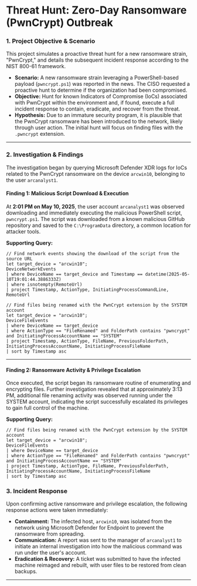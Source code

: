 # Threat Hunt: Zero-Day Ransomware (PwnCrypt) Outbreak

### 1. Project Objective & Scenario

This project simulates a proactive threat hunt for a new ransomware strain, "PwnCrypt," and details the subsequent incident response according to the NIST 800-61 framework.

* **Scenario:** A new ransomware strain leveraging a PowerShell-based payload (`pwncrypt.ps1`) was reported in the news. The CISO requested a proactive hunt to determine if the organization had been compromised.
* **Objective:** Hunt for known Indicators of Compromise (IoCs) associated with PwnCrypt within the environment and, if found, execute a full incident response to contain, eradicate, and recover from the threat.
* **Hypothesis:** Due to an immature security program, it is plausible that the PwnCrypt ransomware has been introduced to the network, likely through user action. The initial hunt will focus on finding files with the `.pwncrypt` extension.

---

### 2. Investigation & Findings

The investigation began by querying Microsoft Defender XDR logs for IoCs related to the PwnCrypt ransomware on the device `arcwin10`, belonging to the user `arcanalyst1`.

#### Finding 1: Malicious Script Download & Execution
At **2:01 PM on May 10, 2025**, the user account `arcanalyst1` was observed downloading and immediately executing the malicious PowerShell script, `pwncrypt.ps1`. The script was downloaded from a known malicious GitHub repository and saved to the `C:\ProgramData` directory, a common location for attacker tools.

**Supporting Query:**
```kql
// Find network events showing the download of the script from the source URL
let target_device = "arcwin10";
DeviceNetworkEvents
| where DeviceName == target_device and Timestamp == datetime(2025-05-10T19:01:44.3886333Z)
| where isnotempty(RemoteUrl)
| project Timestamp, ActionType, InitiatingProcessCommandLine, RemoteUrl

// Find files being renamed with the PwnCrypt extension by the SYSTEM account
let target_device = "arcwin10";
DeviceFileEvents
| where DeviceName == target_device
| where ActionType == "FileRenamed" and FolderPath contains "pwncrypt" and InitiatingProcessAccountName == "SYSTEM"
| project Timestamp, ActionType, FileName, PreviousFolderPath, InitiatingProcessAccountName, InitiatingProcessFileName
| sort by Timestamp asc
```
---

#### Finding 2: Ransomware Activity & Privilege Escalation
Once executed, the script began its ransomware routine of enumerating and encrypting files. Further investigation revealed that at approximately 3:13 PM, additional file renaming activity was observed running under the SYSTEM account, indicating the script successfully escalated its privileges to gain full control of the machine.

**Supporting Query:**
```kql
// Find files being renamed with the PwnCrypt extension by the SYSTEM account
let target_device = "arcwin10";
DeviceFileEvents
| where DeviceName == target_device
| where ActionType == "FileRenamed" and FolderPath contains "pwncrypt" and InitiatingProcessAccountName == "SYSTEM"
| project Timestamp, ActionType, FileName, PreviousFolderPath, InitiatingProcessAccountName, InitiatingProcessFileName
| sort by Timestamp asc
```
### 3. Incident Response
Upon confirming active ransomware and privilege escalation, the following response actions were taken immediately:

* **Containment:** The infected host, `arcwin10`, was isolated from the network using Microsoft Defender for Endpoint to prevent the ransomware from spreading.
* **Communication:** A report was sent to the manager of `arcanalyst1` to initiate an internal investigation into how the malicious command was run under the user's account.
* **Eradication & Recovery:** A ticket was submitted to have the infected machine reimaged and rebuilt, with user files to be restored from clean backups.
---

